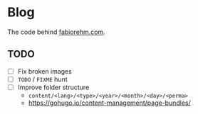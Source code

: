 # Blog

The code behind [fabiorehm.com](https://fabiorehm.com).

## TODO

- [ ] Fix broken images
- [ ] `TODO` / `FIXME` hunt
- [ ] Improve folder structure
  - `content/<lang>/<type>/<year>/<month>/<day>/<perma>`
  - https://gohugo.io/content-management/page-bundles/
